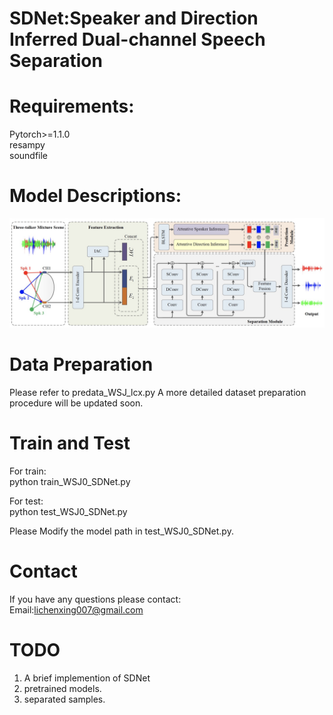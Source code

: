 # SDNet:Speaker and Direction Inferred Dual-channel Speech Separation

# Requirements:
Pytorch>=1.1.0 <br>
resampy <br>
soundfile <br>

# Model Descriptions:
![](https://github.com/aispeech-lab/SDNet/blob/main/jpg/sdnet.jpeg)  



# Data Preparation

Please refer to predata_WSJ_lcx.py
A more detailed dataset preparation procedure will be updated soon.

# Train and Test

For train: <br>
python train_WSJ0_SDNet.py <br>

For test: <br>
python test_WSJ0_SDNet.py <br>

Please Modify the model path in test_WSJ0_SDNet.py.

# Contact
If you have any questions please contact: <br>
Email:lichenxing007@gmail.com

# TODO
1. A brief implemention of SDNet
2. pretrained models.
3. separated samples.




